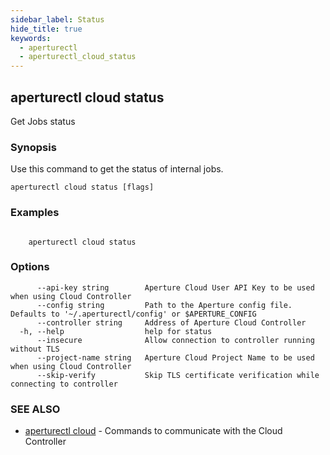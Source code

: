 ```yaml
---
sidebar_label: Status
hide_title: true
keywords:
  - aperturectl
  - aperturectl_cloud_status
---
```


<!-- markdownlint-disable -->

## aperturectl cloud status

Get Jobs status

### Synopsis

Use this command to get the status of internal jobs.

```
aperturectl cloud status [flags]
```

### Examples

```

	aperturectl cloud status

```

### Options

```
      --api-key string        Aperture Cloud User API Key to be used when using Cloud Controller
      --config string         Path to the Aperture config file. Defaults to '~/.aperturectl/config' or $APERTURE_CONFIG
      --controller string     Address of Aperture Cloud Controller
  -h, --help                  help for status
      --insecure              Allow connection to controller running without TLS
      --project-name string   Aperture Cloud Project Name to be used when using Cloud Controller
      --skip-verify           Skip TLS certificate verification while connecting to controller
```

### SEE ALSO

- [aperturectl cloud](/reference/aperture-cli/aperturectl/cloud/cloud.md) - Commands to communicate with the Cloud Controller

